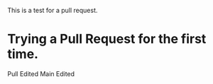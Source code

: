 This is a test for a pull request.

# Trying a Pull Request for the first time.
Pull Edited
Main Edited
